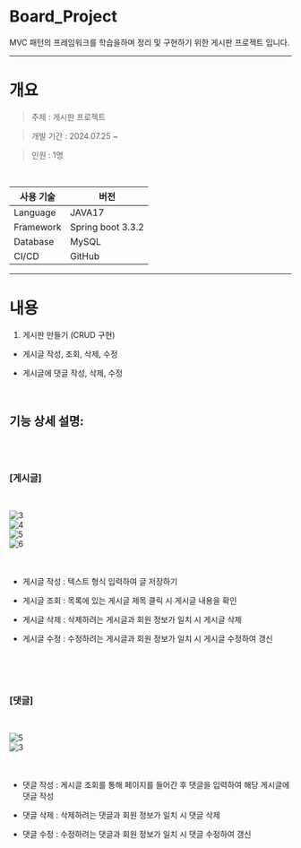 # Board_Project

MVC 패턴의 프레임워크를 학습을하며 정리 및 구현하기 위한 게시판 프로젝트 입니다.

- - -

# 개요

>주제 : 게시판 프로젝트

>개발 기간 : 2024.07.25 ~

>인원 : 1명

<br/>

|사용 기술|버전|
|-----|---|
|Language | JAVA17 |
|Framework | Spring boot 3.3.2 |
|Database | MySQL |
|CI/CD | GitHub |

- - -

# 내용

1. 게시판 만들기 (CRUD 구현)

* 게시글 작성, 조회, 삭제, 수정

* 게시글에 댓글 작성, 삭제, 수정

<br/>

## 기능 상세 설명:

<br/><br/>

### [게시글]

<br/>

![3](https://github.com/user-attachments/assets/6292b849-4783-4219-9654-d8152612deb1)
<br/>
![4](https://github.com/user-attachments/assets/ef1d1a2c-87e0-410a-8b69-585eda7feea1)
<br/>
![5](https://github.com/user-attachments/assets/4e99190b-d576-464c-9c42-7e3dfa8b38b8)
<br/>
![6](https://github.com/user-attachments/assets/419283bf-6638-45bf-8795-dfaf33c0b7b1)
<br/><br/><br/>

* 게시글 작성 : 텍스트 형식 입력하여 글 저장하기

* 게시글 조회 : 목록에 있는 게시글 제목 클릭 시 게시글 내용을 확인

* 게시글 삭제 : 삭제하려는 게시글과 회원 정보가 일치 시 게시글 삭제

* 게시글 수정 : 수정하려는 게시글과 회원 정보가 일치 시 게시글 수정하여 갱신
  
<br/><br/><br/>
  
### [댓글]

<br/>

![5](https://github.com/user-attachments/assets/a2e65cb1-baa2-4041-9184-4f631f05a560)
<br/>
![3](https://github.com/user-attachments/assets/eb811592-a251-4cfc-befc-8e6bca82b2e7)
<br/><br/><br/>
  
* 댓글 작성 : 게시글 조회를 통해 페이지를 들어간 후 댓글을 입력하여 해당 게시글에 댓글 작성

* 댓글 삭제 : 삭제하려는 댓글과 회원 정보가 일치 시 댓글 삭제

* 댓글 수정 : 수정하려는 댓글과 회원 정보가 일치 시 댓글 수정하여 갱신




